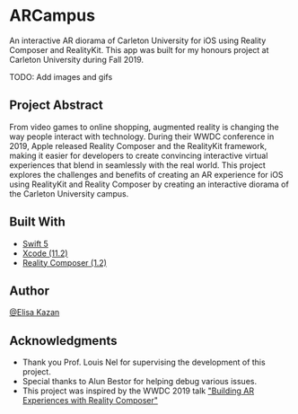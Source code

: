 # ARCampus

An interactive AR diorama of Carleton University for iOS using Reality Composer and RealityKit. This app was built for my honours project at Carleton University during Fall 2019.

TODO: Add images and gifs

## Project Abstract
From video games to online shopping, augmented reality is changing the way people interact with technology. During their WWDC conference in 2019, Apple released Reality Composer and the RealityKit framework, making it easier for developers to create convincing interactive virtual experiences that blend in seamlessly with the real world. This project explores the challenges and benefits of creating an AR experience for iOS using RealityKit and Reality Composer by creating an interactive diorama of the Carleton University campus. 

## Built With

* [Swift 5](https://swift.org/) 
* [Xcode (11.2)](https://developer.apple.com/xcode/)
* [Reality Composer (1.2)](https://developer.apple.com/augmented-reality/reality-composer/)

## Author
[@Elisa Kazan](https://twitter.com/ElisaKazan)

## Acknowledgments

* Thank you Prof. Louis Nel for supervising the development of this project.
* Special thanks to Alun Bestor for helping debug various issues.
* This project was inspired by the WWDC 2019 talk ["Building AR Experiences with Reality Composer"](https://developer.apple.com/videos/play/wwdc2019/609/)
